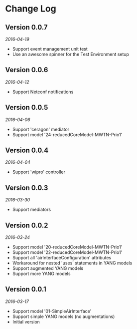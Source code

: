 Change Log
==========

## Version 0.0.7

_2016-04-19_

 * Support event management unit test
 * Use an awesome spinner for the Test Environment setup

## Version 0.0.6

_2016-04-12_

 * Support Netconf notifications

## Version 0.0.5

_2016-04-06_

 * Support 'ceragon' mediator
 * Support model '24-reducedCoreModel-MWTN-Prio1'

## Version 0.0.4

_2016-04-04_

 * Support 'wipro' controller

## Version 0.0.3

_2016-03-30_

 * Support mediators

## Version 0.0.2

_2016-03-24_

 * Support model '20-reducedCoreModel-MWTN-Prio1'
 * Support model '22-reducedCoreModel-MWTN-Prio1'
 * Support all 'airInterfaceConfiguration' attributes
 * Workaround for nested 'uses' statements in YANG models
 * Support augmented YANG models
 * Support more YANG models

## Version 0.0.1

_2016-03-17_

 * Support model '01-SimpleAirInterface'
 * Support simple YANG models (no augmentations)
 * Initial version

